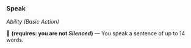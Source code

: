 ### Speak
*Ability (Basic Action)*  

🔷 **(requires: you are not *Silenced*)** — You speak a sentence of up to 14 words.
